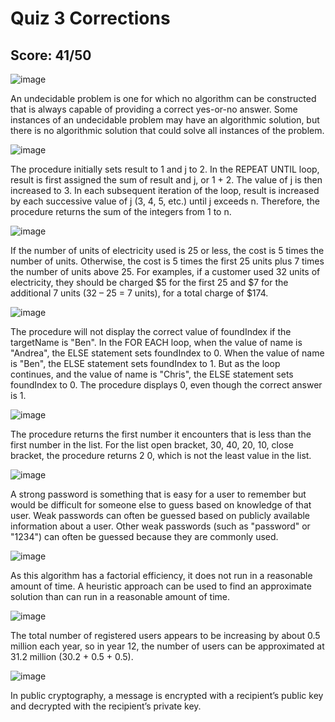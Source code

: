 # Quiz 3 Corrections

## Score: 41/50

![image](https://user-images.githubusercontent.com/32562016/166407892-4b0a3110-aed4-487d-8cd3-81dfb9bd72e2.png)


An undecidable problem is one for which no algorithm can be constructed that is always capable of providing a correct yes-or-no answer. Some instances of an undecidable problem may have an algorithmic solution, but there is no algorithmic solution that could solve all instances of the problem.


![image](https://user-images.githubusercontent.com/32562016/166407956-dd21579c-39e4-46e6-8b6d-82a9490f2f6b.png)


The procedure initially sets result to 1 and j to 2. In the REPEAT UNTIL loop, result is first assigned the sum of result and j, or 1 + 2. The value of j is then increased to 3. In each subsequent iteration of the loop, result is increased by each successive value of j (3, 4, 5, etc.) until j exceeds n. Therefore, the procedure returns the sum of the integers from 1 to n.


![image](https://user-images.githubusercontent.com/32562016/166408035-f02d8fdc-ff34-4f33-af3f-dea3485cbf80.png)


 If the number of units of electricity used is 25 or less, the cost is 5 times the number of units. Otherwise, the cost is 5 times the first 25 units plus 7 times the number of units above 25. For examples, if a customer used 32 units of electricity, they should be charged $5 for the first 25 and $7 for the additional 7 units (32 – 25 = 7 units), for a total charge of $174. 
 
 
 ![image](https://user-images.githubusercontent.com/32562016/166408089-9bc4a77c-4cf0-420e-8092-e30cf93acc71.png)


The procedure will not display the correct value of foundIndex if the targetName is "Ben". In the FOR EACH loop, when the value of name is "Andrea", the ELSE statement sets foundIndex to 0. When the value of name is "Ben", the ELSE statement sets foundIndex to 1. But as the loop continues, and the value of name is "Chris", the ELSE statement sets foundIndex to 0. The procedure displays 0, even though the correct answer is 1.


![image](https://user-images.githubusercontent.com/32562016/166408145-6eff9d60-67b1-4435-8d81-d80254f8f6d6.png)


The procedure returns the first number it encounters that is less than the first number in the list. For the list open bracket, 30, 40, 20, 10, close bracket, the procedure returns 2 0, which is not the least value in the list.


![image](https://user-images.githubusercontent.com/32562016/166408214-df71beaf-b6ef-458d-8a45-d58461a4e101.png)


A strong password is something that is easy for a user to remember but would be difficult for someone else to guess based on knowledge of that user. Weak passwords can often be guessed based on publicly available information about a user. Other weak passwords (such as "password" or "1234") can often be guessed because they are commonly used.


![image](https://user-images.githubusercontent.com/32562016/166408261-d75e669d-5933-4109-8846-b8d9fb3d039b.png)


As this algorithm has a factorial efficiency, it does not run in a reasonable amount of time. A heuristic approach can be used to find an approximate solution than can run in a reasonable amount of time.


![image](https://user-images.githubusercontent.com/32562016/166408402-1e74b72f-1534-48fb-b409-ef35a6c91bcf.png)


The total number of registered users appears to be increasing by about 0.5 million each year, so in year 12, the number of users can be approximated at 31.2 million (30.2 + 0.5 + 0.5).


![image](https://user-images.githubusercontent.com/32562016/166408453-30870865-8338-4af5-84b5-3e2c6d498cf2.png)


In public cryptography, a message is encrypted with a recipient’s public key and decrypted with the recipient’s private key.
